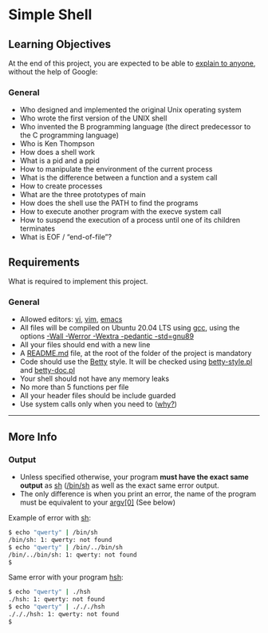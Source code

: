 # Simple Shell

## Learning Objectives
At the end of this project, you are expected to be able to [explain to anyone](https://fs.blog/2021/02/feynman-learning-technique/ "The Feynman Learning Technique"), without the help of Google:

### General
* Who designed and implemented the original Unix operating system
* Who wrote the first version of the UNIX shell
* Who invented the B programming language (the direct predecessor to the C programming language)
* Who is Ken Thompson
* How does a shell work
* What is a pid and a ppid
* How to manipulate the environment of the current process
* What is the difference between a function and a system call
* How to create processes
* What are the three prototypes of main
* How does the shell use the PATH to find the programs
* How to execute another program with the execve system call
* How to suspend the execution of a process until one of its children terminates
* What is EOF / “end-of-file”?

## Requirements
What is required to implement this project.

### General
* Allowed editors: [vi](), [vim](), [emacs]()
* All files will be compiled on Ubuntu 20.04 LTS using [gcc](), using the options [-Wall -Werror -Wextra -pedantic -std=gnu89]()
* All your files should end with a new line
* A [README.md]() file, at the root of the folder of the project is mandatory
* Code should use the [Betty]() style. It will be checked using [betty-style.pl]() and [betty-doc.pl]()
* Your shell should not have any memory leaks
* No more than 5 functions per file
* All your header files should be include guarded
* Use system calls only when you need to ([why?]())

***

## More Info

### Output
* Unless specified otherwise, your program **must have the exact same output** as [sh]() ([/bin/sh]() as well as the exact same error output.
* The only difference is when you print an error, the name of the program must be equivalent to your [argv[0]]() (See below)

Example of error with [sh]():
```Bash
$ echo "qwerty" | /bin/sh
/bin/sh: 1: qwerty: not found
$ echo "qwerty" | /bin/../bin/sh
/bin/../bin/sh: 1: qwerty: not found
$
```

Same error with your program [hsh]():

```Bash
$ echo "qwerty" | ./hsh
./hsh: 1: qwerty: not found
$ echo "qwerty" | ./././hsh
./././hsh: 1: qwerty: not found
$ 
```